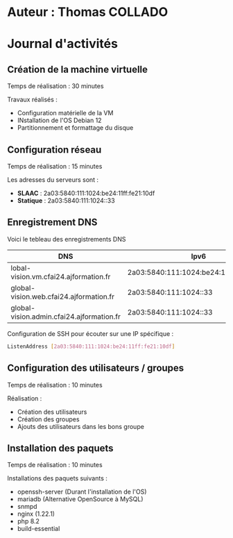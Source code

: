 # Auteur : Thomas COLLADO

# Journal d'activités

## Création de la machine virtuelle

Temps de réalisation : 30 minutes

Travaux réalisés :

- Configuration matérielle de la VM
- INstallation de l'OS Debian 12
- Partitionnement et formattage du disque

## Configuration réseau

Temps de réalisation : 15 minutes

Les adresses du serveurs sont :

- **SLAAC** : 2a03:5840:111:1024:be24:11ff:fe21:10df
- **Statique** : 2a03:5840:111:1024::33

## Enregistrement DNS

Voici le tebleau des enregistrements DNS

| DNS  | Ipv6 |Usage|
| ------------- | ------------- |-------------|
| lobal-vision.vm.cfai24.ajformation.fr  | 2a03:5840:111:1024:be24:11ff:fe21:10df  |SSH|
| global-vision.web.cfai24.ajformation.fr  | 2a03:5840:111:1024::33  |Site vitrine|
|global-vision.admin.cfai24.ajformation.fr|2a03:5840:111:1024::33|Site gestion|

Configuration de SSH pour écouter sur une IP spécifique :

```bash
ListenAddress [2a03:5840:111:1024:be24:11ff:fe21:10df]
```

## Configuration des utilisateurs / groupes 

Temps de réalisation : 10 minutes

Réalisation :

- Création des utilisateurs
- Création des groupes
- Ajouts des utilisateurs dans les bons groupe

## Installation des paquets

Temps de réalisation : 10 minutes

Installations des paquets suivants :

- openssh-server (Durant l'installation de l'OS)
- mariadb (Alternative OpenSource à MySQL)
- snmpd
- nginx (1.22.1)
- php 8.2
- build-essential




